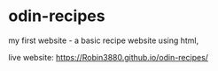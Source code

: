 # odin-recipes

my first website - a basic recipe website using html,

live website:  https://Robin3880.github.io/odin-recipes/
